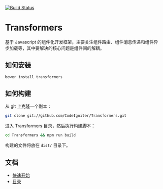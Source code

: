 [![Build Status](https://travis-ci.org/CodeIgniter/Transformers.svg?branch=master)](https://travis-ci.org/CodeIgniter/Transformers)

Transformers
============

基于 Javascript 的组件化开发框架，主要关注组件路由、组件消息传递和组件异步加载等，其中要解决的核心问题是组件间的解耦。

如何安装
------------

```bash
bower install transformers
```

如何构建
------------

从 git 上克隆一个副本：

```bash
git clone git://github.com/CodeIgniter/Transformers.git
```

进入 Transformers 目录，然后执行构建脚本：

```bash
cd Transformers && npm run build
```

构建的文件将放在 `dist/` 目录下。


文档
------------

* [快速开始](https://github.com/CodeIgniter/Transformers/wiki/%E5%BF%AB%E9%80%9F%E5%BC%80%E5%A7%8B)
* [目录](https://github.com/CodeIgniter/Transformers/wiki/%E7%9B%AE%E5%BD%95)
